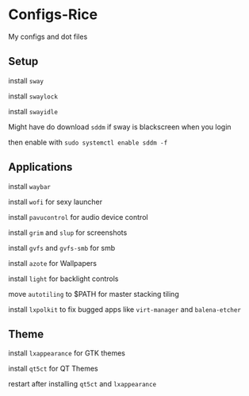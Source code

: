 # Configs-Rice
My configs and dot files

## Setup

install `sway`

install `swaylock`

install `swayidle`

Might have do download `sddm` if sway is blackscreen when you login

then enable with `sudo systemctl enable sddm -f`

## Applications

install `waybar`

install `wofi` for sexy launcher

install `pavucontrol` for audio device control

install `grim` and `slup` for screenshots

install `gvfs` and `gvfs-smb` for smb

install `azote` for Wallpapers

install `light` for backlight controls

move `autotiling` to $PATH for master stacking tiling

install `lxpolkit` to fix bugged apps like `virt-manager` and `balena-etcher`

## Theme

install `lxappearance` for GTK themes

install `qt5ct` for QT Themes

restart after installing `qt5ct` and `lxappearance`






